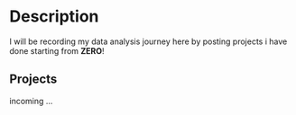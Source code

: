 
# Description
I will be recording my data analysis journey here by posting projects i have done starting from **ZERO**!

## Projects
incoming ...